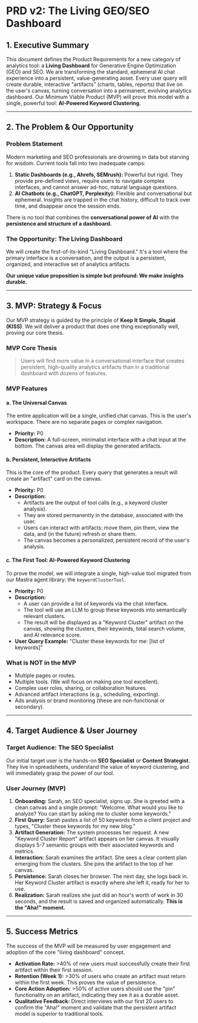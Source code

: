 # PRD v2: The Living GEO/SEO Dashboard

## 1. Executive Summary

This document defines the Product Requirements for a new category of analytics tool: a **Living Dashboard** for Generative Engine Optimization (GEO) and SEO. We are transforming the standard, ephemeral AI chat experience into a persistent, value-generating asset. Every user query will create durable, interactive "artifacts" (charts, tables, reports) that live on the user's canvas, turning conversation into a permanent, evolving analytics dashboard. Our Minimum Viable Product (MVP) will prove this model with a single, powerful tool: **AI-Powered Keyword Clustering**.

---

## 2. The Problem & Our Opportunity

### Problem Statement

Modern marketing and SEO professionals are drowning in data but starving for wisdom. Current tools fall into two inadequate camps:

1.  **Static Dashboards (e.g., Ahrefs, SEMrush):** Powerful but rigid. They provide pre-defined views, require users to navigate complex interfaces, and cannot answer ad-hoc, natural language questions.
2.  **AI Chatbots (e.g., ChatGPT, Perplexity):** Flexible and conversational but ephemeral. Insights are trapped in the chat history, difficult to track over time, and disappear once the session ends.

There is no tool that combines the **conversational power of AI** with the **persistence and structure of a dashboard.**

### The Opportunity: The Living Dashboard

We will create the first-of-its-kind "Living Dashboard." It's a tool where the primary interface is a conversation, and the output is a persistent, organized, and interactive set of analytics artifacts.

**Our unique value proposition is simple but profound: We make insights durable.**

---

## 3. MVP: Strategy & Focus

Our MVP strategy is guided by the principle of **Keep It Simple, Stupid (KISS)**. We will deliver a product that does one thing exceptionally well, proving our core thesis.

### MVP Core Thesis

> Users will find more value in a conversational interface that creates persistent, high-quality analytics artifacts than in a traditional dashboard with dozens of features.

### MVP Features

#### a. The Universal Canvas

The entire application will be a single, unified chat canvas. This is the user's workspace. There are no separate pages or complex navigation.

-   **Priority:** P0
-   **Description:** A full-screen, minimalist interface with a chat input at the bottom. The canvas area will display the generated artifacts.

#### b. Persistent, Interactive Artifacts

This is the core of the product. Every query that generates a result will create an "artifact" card on the canvas.

-   **Priority:** P0
-   **Description:**
    -   Artifacts are the output of tool calls (e.g., a keyword cluster analysis).
    -   They are stored permanently in the database, associated with the user.
    -   Users can interact with artifacts: move them, pin them, view the data, and (in the future) refresh or share them.
    -   The canvas becomes a personalized, persistent record of the user's analysis.

#### c. The First Tool: AI-Powered Keyword Clustering

To prove the model, we will integrate a single, high-value tool migrated from our Mastra agent library: the `keywordClusterTool`.

-   **Priority:** P0
-   **Description:**
    -   A user can provide a list of keywords via the chat interface.
    -   The tool will use an LLM to group these keywords into semantically relevant clusters.
    -   The result will be displayed as a "Keyword Cluster" artifact on the canvas, showing the clusters, their keywords, total search volume, and AI relevance score.
-   **User Query Example:** "Cluster these keywords for me: [list of keywords]"

### What is NOT in the MVP

-   Multiple pages or routes.
-   Multiple tools. (We will focus on making one tool excellent).
-   Complex user roles, sharing, or collaboration features.
-   Advanced artifact interactions (e.g., scheduling, exporting).
-   Ads analysis or brand monitoring (these are non-functional or secondary).

---

## 4. Target Audience & User Journey

### Target Audience: The SEO Specialist

Our initial target user is the hands-on **SEO Specialist** or **Content Strategist**. They live in spreadsheets, understand the value of keyword clustering, and will immediately grasp the power of our tool.

### User Journey (MVP)

1.  **Onboarding:** Sarah, an SEO specialist, signs up. She is greeted with a clean canvas and a single prompt: "Welcome. What would you like to analyze? You can start by asking me to cluster some keywords."
2.  **First Query:** Sarah pastes a list of 50 keywords from a client project and types, "Cluster these keywords for my new blog."
3.  **Artifact Generation:** The system processes her request. A new "Keyword Cluster Report" artifact appears on her canvas. It visually displays 5-7 semantic groups with their associated keywords and metrics.
4.  **Interaction:** Sarah examines the artifact. She sees a clear content plan emerging from the clusters. She pins the artifact to the top of her canvas.
5.  **Persistence:** Sarah closes her browser. The next day, she logs back in. Her Keyword Cluster artifact is exactly where she left it, ready for her to use.
6.  **Realization:** Sarah realizes she just did an hour's worth of work in 30 seconds, and the result is saved and organized automatically. **This is the "Aha!" moment.**

---

## 5. Success Metrics

The success of the MVP will be measured by user engagement and adoption of the core "living dashboard" concept.

-   **Activation Rate:** >40% of new users must successfully create their first artifact within their first session.
-   **Retention (Week 1):** >30% of users who create an artifact must return within the first week. This proves the value of persistence.
-   **Core Action Adoption:** >50% of active users should use the "pin" functionality on an artifact, indicating they see it as a durable asset.
-   **Qualitative Feedback:** Direct interviews with our first 20 users to confirm the "Aha!" moment and validate that the persistent artifact model is superior to traditional tools.
